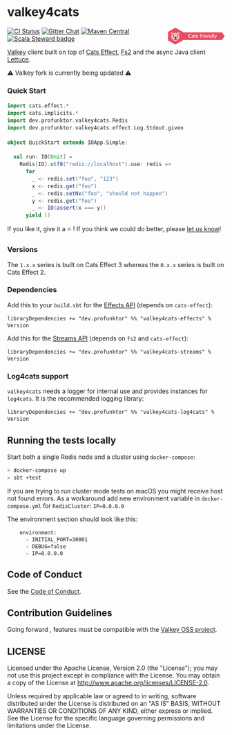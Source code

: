valkey4cats
===========

[![CI Status](https://github.com/profunktor/valkey4cats/workflows/Scala/badge.svg)](https://github.com/profunktor/valkey4cats/actions)
[![Gitter Chat](https://badges.gitter.im/profunktor-dev/valkey4cats.svg)](https://gitter.im/profunktor-dev/valkey4cats)
[![Maven Central](https://img.shields.io/maven-central/v/dev.profunktor/valkey4cats-effects_2.12.svg)](http://search.maven.org/#search%7Cga%7C1%7Cvalkey4cats-effects) <a href="https://typelevel.org/cats/"><img src="https://raw.githubusercontent.com/typelevel/cats/c23130d2c2e4a320ba4cde9a7c7895c6f217d305/docs/src/main/resources/microsite/img/cats-badge.svg" height="40px" align="right" alt="Cats friendly" /></a>
[![Scala Steward badge](https://img.shields.io/badge/Scala_Steward-helping-brightgreen.svg?style=flat&logo=data:image/png;base64,iVBORw0KGgoAAAANSUhEUgAAAA4AAAAQCAMAAAARSr4IAAAAVFBMVEUAAACHjojlOy5NWlrKzcYRKjGFjIbp293YycuLa3pYY2LSqql4f3pCUFTgSjNodYRmcXUsPD/NTTbjRS+2jomhgnzNc223cGvZS0HaSD0XLjbaSjElhIr+AAAAAXRSTlMAQObYZgAAAHlJREFUCNdNyosOwyAIhWHAQS1Vt7a77/3fcxxdmv0xwmckutAR1nkm4ggbyEcg/wWmlGLDAA3oL50xi6fk5ffZ3E2E3QfZDCcCN2YtbEWZt+Drc6u6rlqv7Uk0LdKqqr5rk2UCRXOk0vmQKGfc94nOJyQjouF9H/wCc9gECEYfONoAAAAASUVORK5CYII=)](https://scala-steward.org)

[Valkey](https://valkey.io) client built on top of [Cats Effect](https://typelevel.org/cats-effect/), [Fs2](http://fs2.io/) and the async Java client [Lettuce](https://lettuce.io/).

⚠️ Valkey fork is currently being updated ⚠️

### Quick Start

```scala
import cats.effect.*
import cats.implicits.*
import dev.profunktor.valkey4cats.Redis
import dev.profunktor.valkey4cats.effect.Log.Stdout.given

object QuickStart extends IOApp.Simple:

  val run: IO[Unit] =
    Redis[IO].utf8("redis://localhost").use: redis =>
      for
        _ <- redis.set("foo", "123")
        x <- redis.get("foo")
        _ <- redis.setNx("foo", "should not happen")
        y <- redis.get("foo")
        _ <- IO(assert(x === y))
      yield ()
```

If you like it, give it a ⭐ ! If you think we could do better, please [let us know](https://gitter.im/profunktor-dev/valkey4cats)!

### Versions

The `1.x.x` series is built on Cats Effect 3 whereas the `0.x.x` series is built on Cats Effect 2.

### Dependencies

Add this to your `build.sbt` for the [Effects API](https://valkey4cats.profunktor.dev/effects/) (depends on `cats-effect`):

```
libraryDependencies += "dev.profunktor" %% "valkey4cats-effects" % Version
```

Add this for the [Streams API](https://valkey4cats.profunktor.dev/streams/) (depends on `fs2` and `cats-effect`):

```
libraryDependencies += "dev.profunktor" %% "valkey4cats-streams" % Version
```

### Log4cats support

`valkey4cats` needs a logger for internal use and provides instances for `log4cats`. It is the recommended logging library:

```
libraryDependencies += "dev.profunktor" %% "valkey4cats-log4cats" % Version
```

## Running the tests locally

Start both a single Redis node and a cluster using `docker-compose`:

```bash
> docker-compose up
> sbt +test
```

If you are trying to run cluster mode tests on macOS you might receive host not found errors. As a workaround add
new environment variable in `docker-compose.yml` for `RedisCluster`: `IP=0.0.0.0`

The environment section should look like this:
```
    environment:
      - INITIAL_PORT=30001
      - DEBUG=false
      - IP=0.0.0.0
```

## Code of Conduct

See the [Code of Conduct](https://valkey4cats.profunktor.dev/CODE_OF_CONDUCT).

## Contribution Guidelines

Going forward , features must be compatible with the [Valkey OSS project](https://valkey.io/). 

## LICENSE

Licensed under the Apache License, Version 2.0 (the "License"); you may not use this project except in compliance with
the License. You may obtain a copy of the License at http://www.apache.org/licenses/LICENSE-2.0.

Unless required by applicable law or agreed to in writing, software distributed under the License is distributed on an
"AS IS" BASIS, WITHOUT WARRANTIES OR CONDITIONS OF ANY KIND, either express or implied. See the License for the specific
language governing permissions and limitations under the License.
